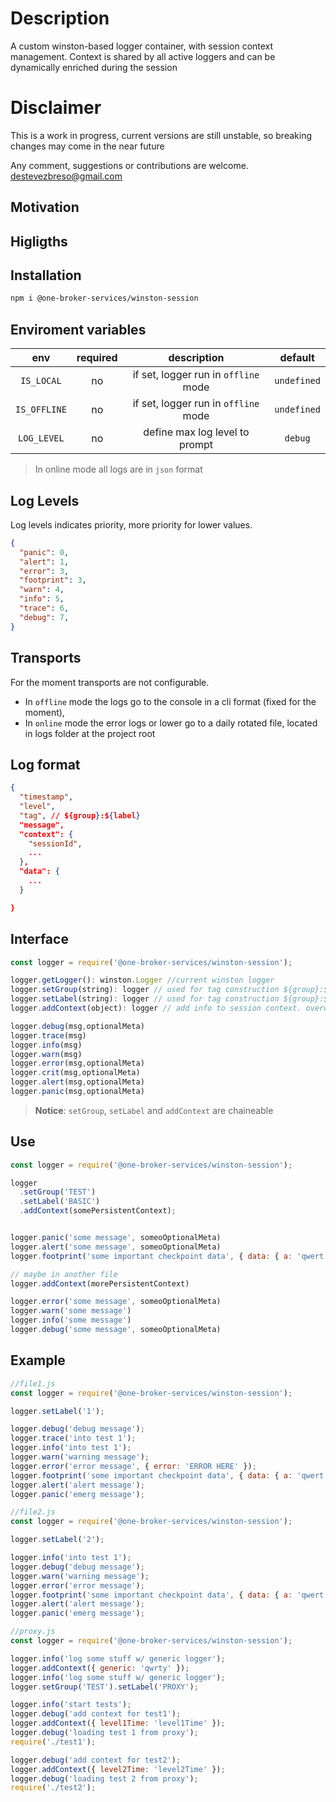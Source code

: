 # Description

A custom winston-based logger container, with session context management. Context is shared by all active loggers and can be dynamically enriched during the session

# Disclaimer

This is a work in progress, current versions are still unstable, so breaking changes may come in the near future

Any comment, suggestions or contributions are welcome.
<destevezbreso@gmail.com>

## Motivation

## Higligths

<!-- * la session es una instancia unica que mantiene sus propiedades persistentes entre todos los ficheros una. Es ideal para los entornos serverless en los que cada llamada a la api es independiente (p.e una lambda unica)
* permite mantener un contexto compartido por todos los loggers de la session. este contexto se puede ir enriqueciendo durante la sesion en cualquier fu
* permite matener simultaneamente varios loggers independientes en una misma session.
Los un logger queda definido  por un label especifico. -->

## Installation

```bash
npm i @one-broker-services/winston-session
```

## Enviroment variables

|env|required|description|default|
|:--:|:--:|:--:|:--:|
|`IS_LOCAL`|no|if set, logger run in `offline` mode| `undefined` |
|`IS_OFFLINE`|no|if set, logger run in `offline` mode| `undefined` |
|`LOG_LEVEL`|no|define max log level to prompt| `debug` |

> In online mode all logs are in `json` format

## Log Levels

Log levels indicates priority, more priority for lower values.

```json
{
  "panic": 0,
  "alert": 1,
  "error": 3,
  "footprint": 3,
  "warn": 4,
  "info": 5,
  "trace": 6,
  "debug": 7,
}
```

## Transports

For the moment transports are not configurable.

* In `offline` mode the logs go to the console in a cli format (fixed for the moment),
* In `online` mode the error logs or lower go to a daily rotated file, located in logs folder at the project root

## Log format

```json
{
  "timestamp",
  "level",
  "tag", // ${group}:${label}
  "message",
  "context": {
    "sessionId",
    ...
  },
  "data": {
    ...
  }

}
```

## Interface

```javascript
const logger = require('@one-broker-services/winston-session');

logger.getLogger(): winston.Logger //current winston logger
logger.setGroup(string): logger // used for tag construction ${group}:${label}
logger.setLabel(string): logger // used for tag construction ${group}:${label}
logger.addContext(object): logger // add info to session context. overwrite property if already exists. new context will be present in all logs from now on for the duration of the session

logger.debug(msg,optionalMeta)
logger.trace(msg)
logger.info(msg)
logger.warn(msg)
logger.error(msg,optionalMeta)
logger.crit(msg,optionalMeta)
logger.alert(msg,optionalMeta)
logger.panic(msg,optionalMeta)

```

> **Notice**: `setGroup`, `setLabel` and `addContext` are chaineable

## Use

```javascript
const logger = require('@one-broker-services/winston-session');

logger
  .setGroup('TEST')
  .setLabel('BASIC')
  .addContext(somePersistentContext);


logger.panic('some message', someoOptionalMeta)
logger.alert('some message', someoOptionalMeta)
logger.footprint('some important checkpoint data', { data: { a: 'qwert' } });

// maybe in another file
logger.addContext(morePersistentContext) 

logger.error('some message', someoOptionalMeta)
logger.warn('some message')
logger.info('some message')
logger.debug('some message', someoOptionalMeta)

```

## Example

```javascript
//file1.js
const logger = require('@one-broker-services/winston-session');

logger.setLabel('1');

logger.debug('debug message');
logger.trace('into test 1');
logger.info('into test 1');
logger.warn('warning message');
logger.error('error message', { error: 'ERROR HERE' });
logger.footprint('some important checkpoint data', { data: { a: 'qwert' } });
logger.alert('alert message');
logger.panic('emerg message');


```

```javascript
//file2.js
const logger = require('@one-broker-services/winston-session');

logger.setLabel('2');

logger.info('into test 1');
logger.debug('debug message');
logger.warn('warning message');
logger.error('error message');
logger.footprint('some important checkpoint data', { data: { a: 'qwert' } });
logger.alert('alert message');
logger.panic('emerg message');

```

```javascript
//proxy.js
const logger = require('@one-broker-services/winston-session');

logger.info('log some stuff w/ generic logger');
logger.addContext({ generic: 'qwrty' });
logger.info('log some stuff w/ generic logger');
logger.setGroup('TEST').setLabel('PROXY');

logger.info('start tests');
logger.debug('add context for test1');
logger.addContext({ level1Time: 'level1Time' });
logger.debug('loading test 1 from proxy');
require('./test1');

logger.debug('add context for test2');
logger.addContext({ level2Time: 'level2Time' });
logger.debug('loading test 2 from proxy');
require('./test2');
```
